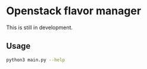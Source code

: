 # Openstack flavor manager

This is still in development.

## Usage

```sh
python3 main.py --help
```
